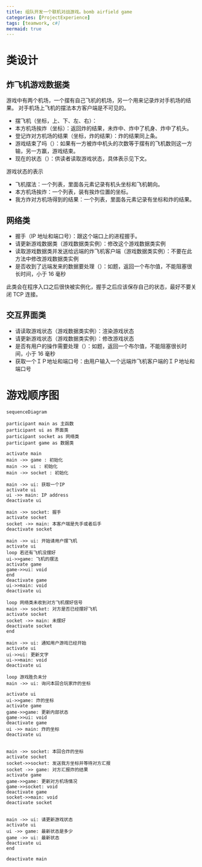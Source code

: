 ```yaml
---
title: 组队开发一个联机对战游戏。bomb airfield game
categories: [ProjectExperience]
tags: [teamwork, c#]
mermaid: true
---
```


# 类设计

## 炸飞机游戏数据类

游戏中有两个机场，一个摆有自己飞机的机场，另一个用来记录炸对手机场的结果。
对手机场上飞机的摆法本方客户端是不可见的。

- 摆飞机（坐标，上、下、左、右）：
- 本方机场挨炸（坐标）：返回炸的结果，未炸中、炸中了机身、炸中了机头。
- 登记炸对方机场的结果（坐标，炸的结果）：炸的结果同上条。
- 游戏结束了吗（）：如果有一方被炸中机头的次数等于摆有的飞机数则这一方输，另一方赢，游戏结束。
- 现在的状态（）：供读者读取游戏状态，具体表示见下文。

游戏状态的表示

- 飞机摆法：一个列表，里面各元素记录有机头坐标和飞机朝向。
- 本方机场挨炸：一个列表，装有挨炸位置的坐标。
- 我方炸对方机场得到的结果：一个列表，里面各元素记录有坐标和炸的结果。

## 网络类

- 握手（IP 地址和端口号）：跟这个端口上的进程握手。
- 请更新游戏数据类（游戏数据类实例）：修改这个游戏数据类实例
- 读取游戏数据类并发送给远端的炸飞机客户端（游戏数据类实例）：不要在此方法中修改游戏数据类实例
- 是否收到了远端发来的数据要处理（）：如题，返回一个布尔值，不能阻塞很长时间，小于 16 毫秒

此类会在程序入口之后很快被实例化，握手之后应该保存自己的状态，最好不要关闭 TCP 连接。

## 交互界面类

- 请读取游戏状态（游戏数据类实例）：渲染游戏状态
- 请更新游戏状态（游戏数据类实例）：修改游戏状态
- 是否有用户的操作需要处理（）：如题，返回一个布尔值，不能阻塞很长时间，小于 16 毫秒
- 获取一个ＩＰ地址和端口号：由用户输入一个远端炸飞机客户端的ＩＰ地址和端口号

# 游戏顺序图

```mermaid
sequenceDiagram

participant main as 主函数
participant ui as 界面类
participant socket as 网络类
participant game as 数据类

activate main
main ->> game : 初始化
main ->> ui : 初始化
main ->> socket : 初始化

main ->> ui: 获取一个IP
activate ui
ui ->> main: IP address
deactivate ui

main ->> socket: 握手
activate socket
socket ->> main: 本客户端是先手或者后手
deactivate socket

main ->> ui: 开始请用户摆飞机
activate ui
loop 若还有飞机没摆好
ui->>game: 飞机的摆法
activate game
game->>ui: void
end
deactivate game
ui->>main: void
deactivate ui

loop 网络类未收到对方飞机摆好信号
main ->> socket: 对方是否已经摆好飞机
activate socket
socket ->> main: 未摆好
deactivate socket
end

main ->> ui: 通知用户游戏已经开始
activate ui
ui->>ui: 更新文字
ui->>main: void
deactivate ui

loop 游戏胜负未分
main ->> ui: 询问本回合玩家炸的坐标

activate ui
ui->>game: 炸的坐标
activate game
game->>game: 更新内部状态
game->>ui: void
deactivate game
ui ->> main: 炸的坐标
deactivate ui


main ->> socket: 本回合炸的坐标
activate socket
socket->>socket: 发送我方坐标并等待对方汇报
socket ->> game: 对方汇报炸的结果
activate game
game->>game: 更新对方机场情况
game->>socket: void
deactivate game
socket->>main: void
deactivate socket


main ->> ui: 请更新游戏状态
activate ui
ui ->> game: 最新状态是多少
game ->> ui: 最新状态
deactivate ui
end

deactivate main
```
